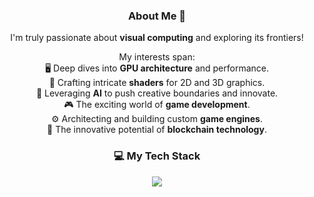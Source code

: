 <div align="center">

### About Me 👋

I'm truly passionate about **visual computing** and exploring its frontiers!

My interests span:
<br>🖥️ Deep dives into **GPU architecture** and performance.
<br>🎨 Crafting intricate **shaders** for 2D and 3D graphics.
<br>🧠 Leveraging **AI** to push creative boundaries and innovate.
<br>🎮 The exciting world of **game development**.
<br>⚙️ Architecting and building custom **game engines**.
<br>🔗 The innovative potential of **blockchain technology**.

</div>

<h3 align="center">
  💻 My Tech Stack
</h3>

<p align="center">
  <a href="https://skillicons.dev">
    <img src="https://skillicons.dev/icons?i=c,cpp,cs,rust,python,go,js,ts,react,angular,vue,nextjs,threejs,html,css,unity,bevy,blender,matlab,pytorch,docker,kubernetes&perline=11" />
  </a>
</p>

